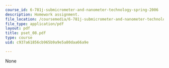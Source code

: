 ```yaml
---
course_id: 6-781j-submicrometer-and-nanometer-technology-spring-2006
description: Homework assignment.
file_location: /coursemedia/6-781j-submicrometer-and-nanometer-technology-spring-2006/c937a61856cb965b9a9e5a80daa66a9e_pset_08.pdf
file_type: application/pdf
layout: pdf
title: pset_08.pdf
type: course
uid: c937a61856cb965b9a9e5a80daa66a9e

---
```

None